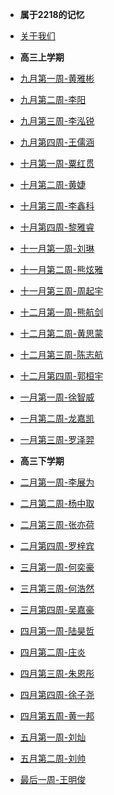 <!-- docs/_sidebar.md -->


- **属于2218的记忆**

- [关于我们](detail/about)

- **高三上学期**

- [九月第一周-黄雅彬](logs/hyb2)
- [九月第二周-李阳](logs/ly)
- [九月第三周-李泓锐](logs/lhr)
- [九月第四周-王儒涵](logs/wrh)
- [十月第一周-粟红贯](logs/shg)
- [十月第二周-黄婕](logs/hj)
- [十月第三周-李鑫科](logs/lxk)
- [十月第四周-黎雅睿](logs/lyr)
- [十一月第一周-刘琳](logs/ll)
- [十一月第二周-熊炫雅](logs/xxy)
- [十一月第三周-周起宇](logs/zqy)
- [十二月第一周-熊航剑](logs/xhj)
- [十二月第二周-黄思蒙](logs/hsm)
- [十二月第三周-陈志航](logs/czh)
- [十二月第四周-郭桓宇](logs/ghy)
- [一月第一周-徐智威](logs/xzw)
- [一月第二周-龙嘉凯](logs/ljk)
- [一月第三周-罗泽羿](logs/lzy)

- **高三下学期**

- [二月第一周-李展为](logs/lzw)
- [二月第二周-杨中取](logs/yzq)
- [二月第三周-张亦荷](logs/zyh)
- [二月第四周-罗梓宾](logs/lzb)
- [三月第一周-何奕豪](logs/hyh)
- [三月第三周-何浩然](logs/hhr)
- [三月第四周-吴嘉豪](logs/wjh)
- [四月第一周-陆昊哲](logs/lhz)
- [四月第二周-庄炎](logs/zy)
- [四月第三周-朱恩彤](logs/zet)
- [四月第四周-徐子尧](logs/xzy)
- [四月第五周-黄一邦](logs/hyb)
- [五月第一周-刘灿](logs/lc)
- [五月第二周-刘帅](logs/ls)
- [最后一周-王明俊](logs/wmj)
